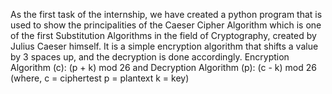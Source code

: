 As the first task of the internship, we have created a python program that is used to show the principalities of the Caeser Cipher Algorithm which is one of the first Substitution Algorithms in the field of Cryptography, created by Julius Caeser himself. It is a simple encryption algorithm that shifts a value by 3 spaces up, and the decryption is done accordingly.
Encryption Algorithm (c): (p + k) mod 26 and
Decryption Algorithm (p): (c - k) mod 26
(where, c = ciphertest
       p = plantext
       k = key)

